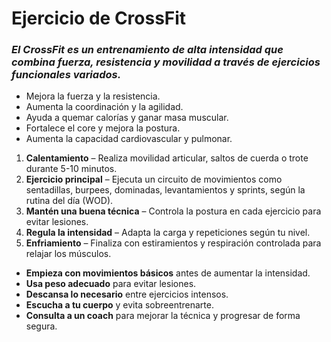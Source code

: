# Ejercicio de CrossFit

### *El CrossFit es un entrenamiento de alta intensidad que combina fuerza, resistencia y movilidad a través de ejercicios funcionales variados.*

- Mejora la fuerza y la resistencia.
- Aumenta la coordinación y la agilidad.
- Ayuda a quemar calorías y ganar masa muscular.
- Fortalece el core y mejora la postura.
- Aumenta la capacidad cardiovascular y pulmonar.

1. **Calentamiento** – Realiza movilidad articular, saltos de cuerda o trote durante 5-10 minutos.
2. **Ejercicio principal** – Ejecuta un circuito de movimientos como sentadillas, burpees, dominadas, levantamientos y sprints, según la rutina del día (WOD).
3. **Mantén una buena técnica** – Controla la postura en cada ejercicio para evitar lesiones.
4. **Regula la intensidad** – Adapta la carga y repeticiones según tu nivel.
5. **Enfriamiento** – Finaliza con estiramientos y respiración controlada para relajar los músculos.

- **Empieza con movimientos básicos** antes de aumentar la intensidad.
- **Usa peso adecuado** para evitar lesiones.
- **Descansa lo necesario** entre ejercicios intensos.
- **Escucha a tu cuerpo** y evita sobreentrenarte.
- **Consulta a un coach** para mejorar la técnica y progresar de forma segura.